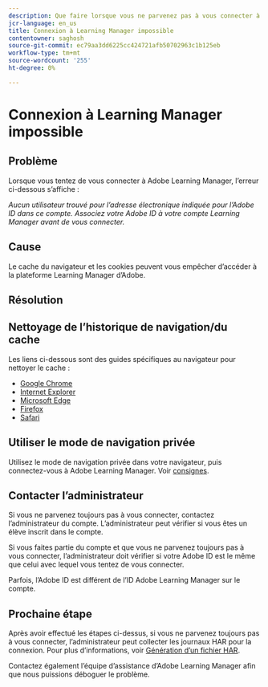 ```yaml
---
description: Que faire lorsque vous ne parvenez pas à vous connecter à Learning Manager.
jcr-language: en_us
title: Connexion à Learning Manager impossible
contentowner: saghosh
source-git-commit: ec79aa3dd6225cc424721afb50702963c1b125eb
workflow-type: tm+mt
source-wordcount: '255'
ht-degree: 0%

---
```




# Connexion à Learning Manager impossible

## Problème

Lorsque vous tentez de vous connecter à Adobe Learning Manager, l’erreur ci-dessous s’affiche :

*Aucun utilisateur trouvé pour l’adresse électronique indiquée pour l’Adobe ID dans ce compte. Associez votre Adobe ID à votre compte Learning Manager avant de vous connecter.*

<!--![](assets/prime-error-message.png)-->

## Cause

Le cache du navigateur et les cookies peuvent vous empêcher d’accéder à la plateforme Learning Manager d’Adobe.

## Résolution

## Nettoyage de l’historique de navigation/du cache

Les liens ci-dessous sont des guides spécifiques au navigateur pour nettoyer le cache :

* [Google Chrome](https://support.google.com/accounts/answer/32050?co=GENIE.Platform%3DDesktop&amp;hl=en)
* [Internet Explorer](https://kb.wisc.edu/page.php?id=1514)
* [Microsoft Edge](https://www.bitdefender.com/support/how-to-clear-the-cache-and-cookies%C2%A0in-microsoft-edge-1914.html)
* [Firefox](https://kb.iu.edu/d/ahic)
* [Safari](https://oit.colorado.edu/tutorial/clear-web-browser-cache-safari-6)

## Utiliser le mode de navigation privée

Utilisez le mode de navigation privée dans votre navigateur, puis connectez-vous à Adobe Learning Manager. Voir [consignes](https://support.google.com/chrome/answer/95464?co=GENIE.Platform%3DDesktop&amp;hl=en&amp;oco=0).

## Contacter l’administrateur

Si vous ne parvenez toujours pas à vous connecter, contactez l’administrateur du compte. L’administrateur peut vérifier si vous êtes un élève inscrit dans le compte.

Si vous faites partie du compte et que vous ne parvenez toujours pas à vous connecter, l’administrateur doit vérifier si votre Adobe ID est le même que celui avec lequel vous tentez de vous connecter.

Parfois, l’Adobe ID est différent de l’ID Adobe Learning Manager sur le compte.

## Prochaine étape

Après avoir effectué les étapes ci-dessus, si vous ne parvenez toujours pas à vous connecter, l’administrateur peut collecter les journaux HAR pour la connexion. Pour plus d’informations, voir [Génération d’un fichier HAR](/help/migrated/kb/generate-har-file.md).

Contactez également l’équipe d’assistance d’Adobe Learning Manager afin que nous puissions déboguer le problème.
